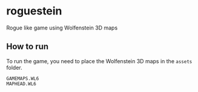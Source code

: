 # roguestein
Rogue like game using Wolfenstein 3D maps

## How to run
To run the game, you need to place the Wolfenstein 3D maps in the `assets` folder.

```
GAMEMAPS.WL6
MAPHEAD.WL6
```
